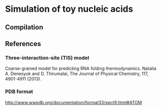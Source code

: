 # Simulation of toy nucleic acids #

## Compilation ##


## References ##

### Three-interaction-site (TIS) model ###

Coarse-grained model for predicting RNA folding thermodynamics.
Natalia A. Denesyuk and D. Thirumalai,
The Journal of Physical Chemistry, 117, 4901-4911 (2013).

### PDB format ###

http://www.wwpdb.org/documentation/format33/sect9.html#ATOM

